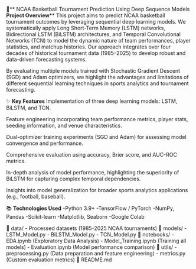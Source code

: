 🏀** NCAA Basketball Tournament Prediction Using Deep Sequence Models
**Project Overview****
This project aims to predict NCAA basketball tournament outcomes by leveraging sequential deep learning models. We systematically apply Long Short-Term Memory (LSTM) networks, Bidirectional LSTM (BiLSTM) architectures, and Temporal Convolutional Networks (TCN) to model the dynamic nature of team performances, player statistics, and matchup histories. Our approach integrates over four decades of historical tournament data (1985–2025) to develop robust and data-driven forecasting systems.

By evaluating multiple models trained with Stochastic Gradient Descent (SGD) and Adam optimizers, we highlight the advantages and limitations of different sequential learning techniques in sports analytics and tournament forecasting.


✨ **Key Features**
Implementation of three deep learning models: LSTM, BiLSTM, and TCN.

Feature engineering incorporating team performance metrics, player stats, seeding information, and venue characteristics.

Dual-optimizer training experiments (SGD and Adam) for assessing model convergence and performance.

Comprehensive evaluation using accuracy, Brier score, and AUC-ROC metrics.

In-depth analysis of model performance, highlighting the superiority of BiLSTM for capturing complex temporal dependencies.

Insights into model generalization for broader sports analytics applications (e.g., football, baseball).

📚 **Technologies Used**
-Python 3.9+
-TensorFlow / PyTorch
-NumPy, Pandas
-Scikit-learn
-Matplotlib, Seaborn
-Google Colab


📁 data/
    - Processed datasets (1985-2025 NCAA tournaments)
📁 models/
    - LSTM_Model.py
    - BiLSTM_Model.py
    - TCN_Model.py
📁 notebooks/
    - EDA.ipynb (Exploratory Data Analysis)
    - Model_Training.ipynb (Training all models)
    - Evaluation.ipynb (Model performance comparison)
📁 utils/
    - preprocessing.py (Data preparation and feature engineering)
    - metrics.py (Custom evaluation metrics)
📄 README.md





